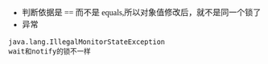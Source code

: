 <font face="Simsun" size=3>

- 判断依据是 == 而不是 equals,所以对象值修改后，就不是同一个锁了
- 异常
~~~
java.lang.IllegalMonitorStateException
wait和notify的锁不一样
~~~

</font>